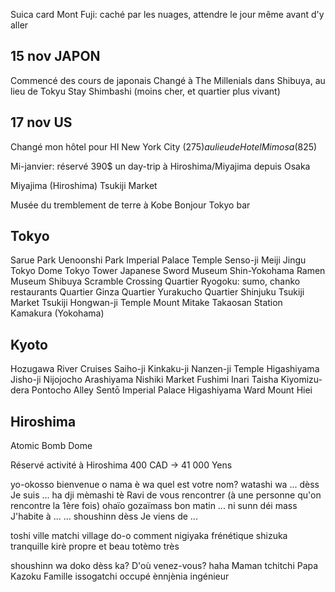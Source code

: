 
Suica card
Mont Fuji: caché par les nuages, attendre le jour même avant d'y aller

15 nov JAPON
------------------------
Commencé des cours de japonais
Changé à The Millenials dans Shibuya, au lieu de Tokyu Stay Shimbashi (moins cher, et quartier plus vivant)

17 nov US
------------------------
Changé mon hôtel pour HI New York City (275$) au lieu de Hotel Mimosa (825$)

Mi-janvier: réservé 390$ un day-trip à Hiroshima/Miyajima depuis Osaka

Miyajima (Hiroshima)
Tsukiji Market

Musée du tremblement de terre à Kobe
Bonjour Tokyo bar

Tokyo
-------
Sarue Park
Uenoonshi Park
Imperial Palace
Temple Senso-ji
Meiji Jingu
Tokyo Dome
Tokyo Tower
Japanese Sword Museum
Shin-Yokohama Ramen Museum
Shibuya Scramble Crossing
Quartier Ryogoku: sumo, chanko restaurants
Quartier Ginza
Quartier Yurakucho
Quartier Shinjuku
Tsukiji Market
Tsukiji Hongwan-ji Temple
Mount Mitake
Takaosan Station
Kamakura (Yokohama)

Kyoto
-------
Hozugawa River Cruises
Saiho-ji
Kinkaku-ji
Nanzen-ji Temple
Higashiyama Jisho-ji
Nijojocho
Arashiyama
Nishiki Market
Fushimi Inari Taisha
Kiyomizu-dera
Pontocho Alley
Sentō Imperial Palace
Higashiyama Ward
Mount Hiei

Hiroshima
-------
Atomic Bomb Dome

Réservé activité à Hiroshima
400 CAD -> 41 000 Yens



yo-okosso                               bienvenue
o nama è wa                             quel est votre nom?
watashi wa ... dèss                     Je suis ...
ha dji mèmashi tè                       Ravi de vous rencontrer (à une personne qu'on rencontre la 1ère fois)
ohaïo gozaïmass                         bon matin
... ni sunn déi mass                    J'habite à ...
... shoushinn dèss                      Je viens de ...

toshi                                   ville
matchi                                  village
do-o                                    comment
nigiyaka                                frénétique
shizuka                                 tranquille
kirè                                    propre et beau
totèmo                                  très

shoushinn wa doko dèss ka?              D'où venez-vous?
haha                                    Maman
tchitchi                                Papa
Kazoku                                  Famille
issogatchi                              occupé
ènnjènia                                ingénieur